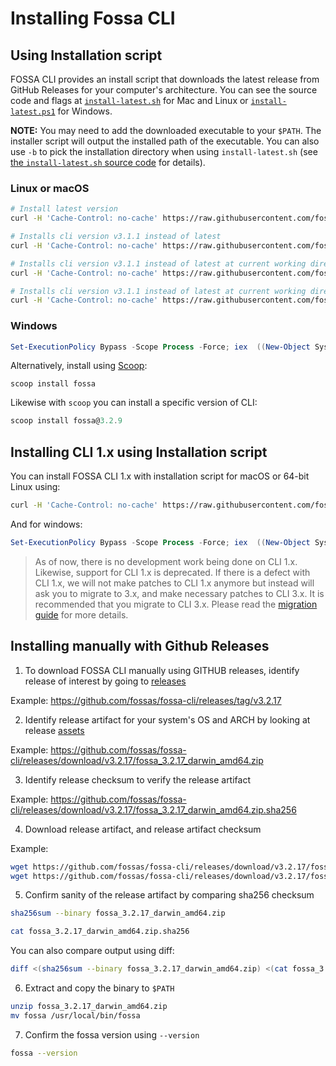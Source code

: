 # Installing Fossa CLI

## Using Installation script

FOSSA CLI provides an install script that downloads the latest release from GitHub Releases for your computer's architecture. You can see the source code and flags at [`install-latest.sh`](../../install-latest.sh) for Mac and Linux or [`install-latest.ps1`](../../install-latest.ps1) for Windows.

**NOTE:** You may need to add the downloaded executable to your `$PATH`. The installer script will output the installed path of the executable. You can also use `-b` to pick the installation directory when using `install-latest.sh` (see [the `install-latest.sh` source code](../../install-latest.sh) for details).

### Linux or macOS

```bash
# Install latest version
curl -H 'Cache-Control: no-cache' https://raw.githubusercontent.com/fossas/fossa-cli/master/install-latest.sh | bash

# Installs cli version v3.1.1 instead of latest
curl -H 'Cache-Control: no-cache' https://raw.githubusercontent.com/fossas/fossa-cli/master/install-latest.sh | bash -s -- v3.1.1

# Installs cli version v3.1.1 instead of latest at current working directory
curl -H 'Cache-Control: no-cache' https://raw.githubusercontent.com/fossas/fossa-cli/master/install-latest.sh | bash -s -- -b . v3.1.1

# Installs cli version v3.1.1 instead of latest at current working directory in debug mode
curl -H 'Cache-Control: no-cache' https://raw.githubusercontent.com/fossas/fossa-cli/master/install-latest.sh | bash -s -- -b . -d v3.1.1
```

### Windows

```powershell
Set-ExecutionPolicy Bypass -Scope Process -Force; iex  ((New-Object System.Net.WebClient).DownloadString('https://raw.githubusercontent.com/fossas/fossa-cli/master/install-latest.ps1'))
```
<!-- markdown-link-check-disable-next-line -->
Alternatively, install using [Scoop](https://scoop.sh/):

```
scoop install fossa
```

Likewise with `scoop` you can install a specific version of CLI:

```powershell
scoop install fossa@3.2.9
```

## Installing CLI 1.x using Installation script

You can install FOSSA CLI 1.x with installation script for macOS or 64-bit Linux using:

```bash
curl -H 'Cache-Control: no-cache' https://raw.githubusercontent.com/fossas/fossa-cli/master/install-v1.sh | bash
```

And for windows:

```powershell
Set-ExecutionPolicy Bypass -Scope Process -Force; iex  ((New-Object System.Net.WebClient).DownloadString('https://raw.githubusercontent.com/fossas/fossa-cli/master/install-v1.ps1'))
```

> As of now, there is no development work being done on CLI 1.x. Likewise, support for CLI 1.x is deprecated. If there is a defect with CLI 1.x, we will not make patches to CLI 1.x anymore but instead will ask you to migrate to 3.x, and make necessary patches to CLI 3.x. It is recommended that you migrate to CLI 3.x. Please read the [migration guide](./differences-from-v1.md) for more details.

## Installing manually with Github Releases

1) To download FOSSA CLI manually using GITHUB releases, identify release of interest by going to [releases](https://github.com/fossas/fossa-cli/releases/)

Example: https://github.com/fossas/fossa-cli/releases/tag/v3.2.17

2) Identify release artifact for your system's OS and ARCH by looking at release [assets](https://github.com/fossas/fossa-cli/releases/tag/v3.2.17)

Example: https://github.com/fossas/fossa-cli/releases/download/v3.2.17/fossa_3.2.17_darwin_amd64.zip

3) Identify release checksum to verify the release artifact

Example: https://github.com/fossas/fossa-cli/releases/download/v3.2.17/fossa_3.2.17_darwin_amd64.zip.sha256

4) Download release artifact, and release artifact checksum

Example:
```bash
wget https://github.com/fossas/fossa-cli/releases/download/v3.2.17/fossa_3.2.17_darwin_amd64.zip
wget https://github.com/fossas/fossa-cli/releases/download/v3.2.17/fossa_3.2.17_darwin_amd64.zip.sha256
```

5) Confirm sanity of the release artifact by comparing sha256 checksum

```bash
sha256sum --binary fossa_3.2.17_darwin_amd64.zip
```

```bash
cat fossa_3.2.17_darwin_amd64.zip.sha256
```

You can also compare output using diff:
```bash
diff <(sha256sum --binary fossa_3.2.17_darwin_amd64.zip) <(cat fossa_3.2.17_darwin_amd64.zip.sha256)
```

6) Extract and copy the binary to `$PATH`

```bash
unzip fossa_3.2.17_darwin_amd64.zip
mv fossa /usr/local/bin/fossa
```

7) Confirm the fossa version using `--version`

```bash
fossa --version
```



